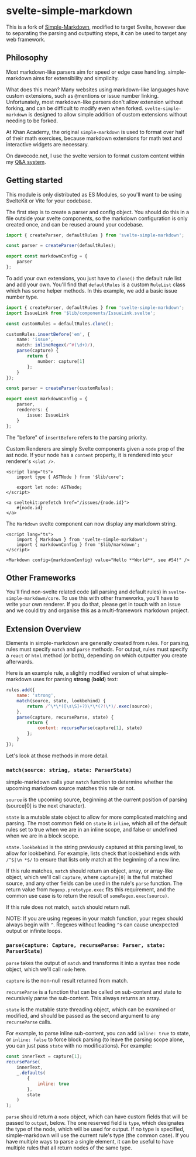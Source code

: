 # svelte-simple-markdown

This is a fork of [Simple-Markdown](https://github.com/Khan/perseus/tree/main/packages/simple-markdown/src),
modified to target Svelte, however due to separating the parsing and outputting steps, it can be
used to target any web framework.

## Philosophy

Most markdown-like parsers aim for speed or edge case handling. simple-markdown aims for
extensibility and simplicity.

What does this mean? Many websites using markdown-like languages have custom extensions, such as
`@`mentions or issue number linking. Unfortunately, most markdown-like parsers don't allow extension
without forking, and can be difficult to modify even when forked. `svelte-simple-markdown` is
designed to allow simple addition of custom extensions without needing to be forked.

At Khan Academy, the original `simple-markdown` is used to format over half of their math exercises,
because markdown extensions for math text and interactive widgets are necessary.

On davecode.net, I use the svelte version to format custom content within my
[Q&A system](https://davecode.net/q+a).

## Getting started

This module is only distributed as ES Modules, so you'll want to be using SvelteKit or Vite for your
codebase.

The first step is to create a parser and config object. You should do this in a file outside your
svelte components, so the markdown configuration is only created once, and can be reused around
your codebase.

```ts
import { createParser, defaultRules } from 'svelte-simple-markdown';

const parser = createParser(defaultRules);

export const markdownConfig = {
	parser
};
```

To add your own extensions, you just have to `clone()` the default rule list and add your own.
You'll find that `defaultRules` is a custom `RuleList` class which has some helper methods. In this
example, we add a basic issue number type.

```ts
import { createParser, defaultRules } from 'svelte-simple-markdown';
import IssueLink from '$lib/components/IssueLink.svelte';

const customRules = defaultRules.clone();

customRules.insertBefore('em', {
	name: 'issue',
	match: inlineRegex(/^#(\d+)/),
	parse(capture) {
		return {
			number: capture[1]
		};
	}
});

const parser = createParser(customRules);

export const markdownConfig = {
	parser,
	renderers: {
		issue: IssueLink
	}
};
```

The "before" of `insertBefore` refers to the parsing priority.

Custom Renderers are simply Svelte components given a `node` prop of the ast node. If your node has a `content` property, it is rendered into your renderer's `<slot />`.

```svelte
<script lang="ts">
	import type { ASTNode } from '$lib/core';

	export let node: ASTNode;
</script>

<a sveltekit:prefetch href="/issues/{node.id}">
	#{node.id}
</a>
```

The `Markdown` svelte component can now display any markdown string.

```svelte
<script lang="ts">
	import { Markdown } from 'svelte-simple-markdown';
	import { markdownConfig } from '$lib/markdown';
</script>

<Markdown config={markdownConfig} value="Hello **World**, see #54!" />
```

## Other Frameworks

You'll find non-svelte related code (all parsing and default rules) in
`svelte-simple-markdown/core`. To use this with other frameworks, you'll have to write your own
renderer. If you do that, please get in touch with an issue and we could try and organise this as
a multi-framework markdown project.

## Extension Overview

Elements in simple-markdown are generally created from rules.
For parsing, rules must specify `match` and `parse` methods.
For output, rules must specify a `react` or `html` method
(or both), depending on which outputter you create afterwards.

Here is an example rule, a slightly modified version of what
simple-markdown uses for parsing **strong** (**bold**) text:

```javascript
rules.add({
	name: 'strong',
	match(source, state, lookbehind) {
		return /^\*\*([\s\S]+?)\*\*(?!\*)/.exec(source);
	},
	parse(capture, recurseParse, state) {
		return {
			content: recurseParse(capture[1], state)
		};
	}
});
```

Let's look at those methods in more detail.

### `match(source: string, state: ParserState)`

simple-markdown calls your `match` function to determine whether the
upcoming markdown source matches this rule or not.

`source` is the upcoming source, beginning at the current position of
parsing (source[0] is the next character).

`state` is a mutable state object to allow for more complicated matching
and parsing. The most common field on `state` is `inline`, which all of
the default rules set to true when we are in an inline scope, and false
or undefined when we are in a block scope.

`state.lookbehind` is the string previously captured at this parsing level, to
allow for lookbehind. For example, lists check that lookbehind ends with
`/^$|\n *$/` to ensure that lists only match at the beginning of a new
line.

If this rule matches, `match` should return an object, array, or
array-like object, which we'll call `capture`, where `capture[0]`
is the full matched source, and any other fields can be used in the
rule's `parse` function. The return value from `Regexp.prototype.exec`
fits this requirement, and the common use case is to return the result
of `someRegex.exec(source)`.

If this rule does not match, `match` should return null.

NOTE: If you are using regexes in your match function, your regex
should always begin with `^`. Regexes without leading `^`s can
cause unexpected output or infinite loops.

### `parse(capture: Capture, recurseParse: Parser, state: ParserState)`

`parse` takes the output of `match` and transforms it into a syntax
tree node object, which we'll call `node` here.

`capture` is the non-null result returned from match.

`recurseParse` is a function that can be called on sub-content and
state to recursively parse the sub-content. This always returns an array.

`state` is the mutable state threading object, which can be examined
or modified, and should be passed as the second argument to any
`recurseParse` calls.

For example, to parse inline sub-content, you can add `inline: true`
to state, or `inline: false` to force block parsing (to leave the
parsing scope alone, you can just pass `state` with no modifications).
For example:

```javascript
const innerText = capture[1];
recurseParse(
	innerText,
	_.defaults(
		{
			inline: true
		},
		state
	)
);
```

`parse` should return a `node` object, which can have custom fields
that will be passed to `output`, below. The one reserved field is
`type`, which designates the type of the node, which will be used
for output. If no type is specified, simple-markdown will use the
current rule's type (the common case). If you have multiple ways
to parse a single element, it can be useful to have multiple rules
that all return nodes of the same type.

